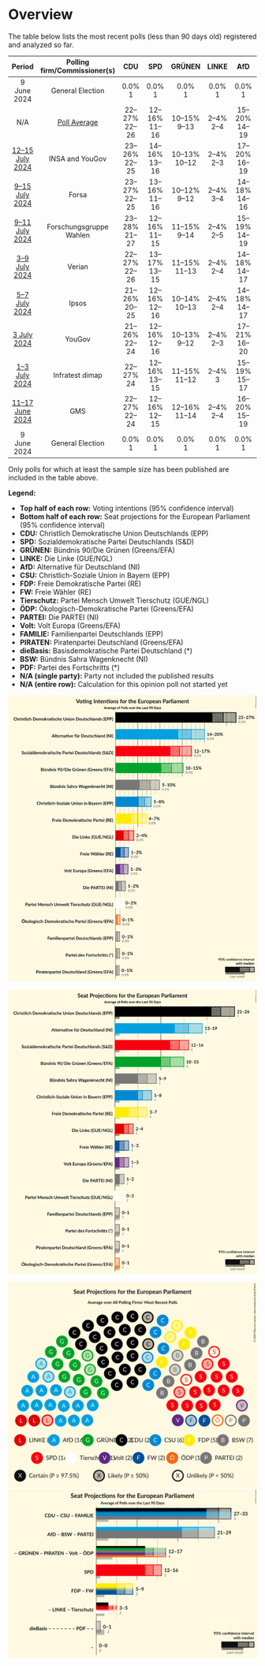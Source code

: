 # Overview

The table below lists the most recent polls (less than 90 days old) registered and analyzed so far.

| Period     | Polling firm/Commissioner(s) | CDU | SPD | GRÜNEN | LINKE | AfD | CSU | FDP | FW | Tierschutz | ÖDP | PARTEI | Volt | FAMILIE | PIRATEN | dieBasis | BSW | PDF |
|:----------:|:----------------------------:|:--:|:--:|:--:|:--:|:--:|:--:|:--:|:--:|:--:|:--:|:--:|:--:|:--:|:--:|:--:|:--:|:--:|
| 9 June 2024 | General Election | 0.0% <br> 1 | 0.0% <br> 1 | 0.0% <br> 1 | 0.0% <br> 1 | 0.0% <br> 1 | 0.0% <br> 1 | 0.0% <br> 1 | 0.0% <br> 1 | 0.0% <br> 1 | 0.0% <br> 1 | 0.0% <br> 1 | 0.0% <br> 1 | 0.0% <br> 1 | 0.0% <br> 1 | 0.0% <br> 1 | 0.0% <br> 1 | 0.0% <br> 1 |
| N/A | [Poll Average](average.html) | 22–27% <br> 22–26 | 12–16% <br> 11–16 | 10–15% <br> 9–13 | 2–4% <br> 2–4 | 15–20% <br> 14–19 | 5–8% <br> 5–8 | 4–7% <br> 3–6 | 1–3% <br> 1–3 | 0–2% <br> 0–2 | 0–1% <br> 0–1 | 1–2% <br> 1–2 | 1–3% <br> 1–3 | 0–1% <br> 0–1 | 0–1% <br> 0–1 | N/A <br> N/A | 5–10% <br> 5–9 | 0–1% <br> 0–1 |
| [12–15 July 2024](2024-07-15-INSAandYouGov.html) | INSA and YouGov | 23–26% <br> 22–25 | 14–16% <br> 13–16 | 10–13% <br> 10–12 | 2–4% <br> 2–3 | 17–20% <br> 16–19 | 6–8% <br> 5–7 | 4–6% <br> 4–6 | 1–2% <br> 1–2 | 1% <br> 0–1 | 0–1% <br> 0–1 | 1–2% <br> 1–2 | 1–2% <br> 1–2 | 0–1% <br> 0–1 | 0–1% <br> 0–1 | N/A <br> N/A | 7–10% <br> 7–10 | 0–1% <br> 0–1 |
| [9–15 July 2024](2024-07-15-Forsa.html) | Forsa | 23–27% <br> 22–25 | 13–16% <br> 11–16 | 10–12% <br> 9–12 | 2–4% <br> 3–4 | 14–18% <br> 14–16 | 6–8% <br> 5–7 | 4–6% <br> 4–6 | 2–3% <br> 2–3 | 1–2% <br> 1–2 | 0–1% <br> 0–1 | 1–2% <br> 1–2 | 2–3% <br> 2–3 | 0–1% <br> 0–1 | 0–1% <br> 0–1 | N/A <br> N/A | 6–8% <br> 6–8 | 0–1% <br> 0–1 |
| [9–11 July 2024](2024-07-11-ForschungsgruppeWahlen.html) | Forschungsgruppe Wahlen | 23–28% <br> 21–27 | 12–16% <br> 11–15 | 11–15% <br> 9–14 | 2–4% <br> 2–5 | 15–19% <br> 14–19 | 5–8% <br> 6–8 | 3–5% <br> 3–6 | 1–3% <br> 1–3 | 1–2% <br> 0–2 | 0–1% <br> 0–1 | 1–2% <br> 1–2 | 1–3% <br> 1–3 | 0–1% <br> 0–1 | 0–1% <br> 0–1 | N/A <br> N/A | 6–9% <br> 6–8 | 0–1% <br> 0–1 |
| [3–9 July 2024](2024-07-09-Verian.html) | Verian | 22–27% <br> 22–26 | 13–17% <br> 13–15 | 11–15% <br> 11–13 | 2–4% <br> 2–4 | 14–18% <br> 14–17 | 5–8% <br> 5–7 | 4–6% <br> 4–6 | 1–3% <br> 1–3 | 1–2% <br> 0–1 | 0–1% <br> 0–1 | 1–2% <br> 1–2 | 1–3% <br> 1–3 | 0–1% <br> 0–1 | 0–1% <br> 0 | N/A <br> N/A | 6–8% <br> 6–8 | 0–1% <br> 0–1 |
| [5–7 July 2024](2024-07-07-Ipsos.html) | Ipsos | 21–26% <br> 20–25 | 12–16% <br> 12–16 | 10–14% <br> 10–13 | 2–4% <br> 2–4 | 14–18% <br> 14–17 | 5–8% <br> 5–7 | 4–7% <br> 4–7 | 1–3% <br> 1–2 | 1–2% <br> 1–2 | 0–1% <br> 0–1 | 1–3% <br> 1–2 | 1–3% <br> 1–3 | 0–1% <br> 0–1 | 0–1% <br> 0–1 | N/A <br> N/A | 6–10% <br> 6–8 | 0–1% <br> 0–1 |
| [3 July 2024](2024-07-03-YouGov.html) | YouGov | 21–26% <br> 22–24 | 12–16% <br> 12–16 | 10–13% <br> 9–12 | 2–4% <br> 2–3 | 17–21% <br> 16–20 | 5–8% <br> 5–6 | 5–7% <br> 5–6 | 1–3% <br> 2 | 0–1% <br> 1 | 0–1% <br> 0–1 | 1–2% <br> 1 | 1–2% <br> 1–2 | 0–1% <br> 0 | 0–1% <br> 0–1 | N/A <br> N/A | 8–10% <br> 8–9 | 0–1% <br> 0 |
| [1–3 July 2024](2024-07-03-Infratestdimap.html) | Infratest dimap | 22–27% <br> 24 | 12–16% <br> 13–15 | 11–15% <br> 11–12 | 2–4% <br> 3 | 15–19% <br> 15–17 | 5–8% <br> 6 | 4–6% <br> 5 | 1–2% <br> 1–2 | 0–2% <br> 1 | 0–1% <br> 0 | 1–2% <br> 1–2 | 1–2% <br> 1–2 | 0–1% <br> 0–1 | 0–1% <br> 0 | N/A <br> N/A | 7–10% <br> 7 | 0–1% <br> 0 |
| [11–17 June 2024](2024-06-17-GMS.html) | GMS | 22–27% <br> 22–24 | 12–16% <br> 12–15 | 12–16% <br> 11–14 | 2–4% <br> 2–4 | 16–20% <br> 15–19 | 5–8% <br> 6–9 | 4–6% <br> 5–6 | 1–3% <br> 1–3 | 0–2% <br> 0–1 | 0–1% <br> 0–1 | 1–2% <br> 1–2 | 1–3% <br> 1–2 | 0–1% <br> 0–1 | 0–1% <br> 0–1 | N/A <br> N/A | 5–8% <br> 5–7 | 0–1% <br> 0–1 |
| 9 June 2024 | General Election | 0.0% <br> 1 | 0.0% <br> 1 | 0.0% <br> 1 | 0.0% <br> 1 | 0.0% <br> 1 | 0.0% <br> 1 | 0.0% <br> 1 | 0.0% <br> 1 | 0.0% <br> 1 | 0.0% <br> 1 | 0.0% <br> 1 | 0.0% <br> 1 | 0.0% <br> 1 | 0.0% <br> 1 | 0.0% <br> 1 | 0.0% <br> 1 | 0.0% <br> 1 |

Only polls for which at least the sample size has been published are included in the table above.

**Legend:**
+ **Top half of each row:** Voting intentions (95% confidence interval)
+ **Bottom half of each row:** Seat projections for the European Parliament (95% confidence interval)
+ **CDU:** Christlich Demokratische Union Deutschlands (EPP)
+ **SPD:** Sozialdemokratische Partei Deutschlands (S&D)
+ **GRÜNEN:** Bündnis 90/Die Grünen (Greens/EFA)
+ **LINKE:** Die Linke (GUE/NGL)
+ **AfD:** Alternative für Deutschland (NI)
+ **CSU:** Christlich-Soziale Union in Bayern (EPP)
+ **FDP:** Freie Demokratische Partei (RE)
+ **FW:** Freie Wähler (RE)
+ **Tierschutz:** Partei Mensch Umwelt Tierschutz (GUE/NGL)
+ **ÖDP:** Ökologisch-Demokratische Partei (Greens/EFA)
+ **PARTEI:** Die PARTEI (NI)
+ **Volt:** Volt Europa (Greens/EFA)
+ **FAMILIE:** Familienpartei Deutschlands (EPP)
+ **PIRATEN:** Piratenpartei Deutschland (Greens/EFA)
+ **dieBasis:** Basisdemokratische Partei Deutschland (*)
+ **BSW:** Bündnis Sahra Wagenknecht (NI)
+ **PDF:** Partei des Fortschritts (*)
+ **N/A (single party):** Party not included the published results
+ **N/A (entire row):** Calculation for this opinion poll not started yet


![Graph with voting intentions not yet produced](average.png "Voting Intentions")

![Graph with seats not yet produced](average-seats.png "Seats")

![Graph with seating plan not yet produced](average-seating-plan.png "Seating Plan")
![Graph with coalitions seats not yet produced](average-coalitions-seats.png "Coalitions Seats")
